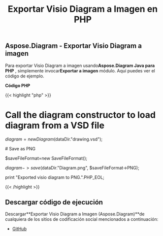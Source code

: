 ﻿---
title: Exportar Visio Diagram a Imagen en PHP
type: docs
weight: 30
url: /es/java/export-visio-diagram-to-image-in-php/
---
## **Aspose.Diagram - Exportar Visio Diagram a imagen**
 Para exportar Visio Diagram a imagen usando**Aspose.Diagram Java para PHP** , simplemente invocar**Exportar a imagen** módulo. Aquí puedes ver el código de ejemplo.

**Código PHP**

{{< highlight "php" >}}

 # Call the diagram constructor to load diagram from a VSD file

$diagram = new Diagram($dataDir."drawing.vsd");

\# Save as PNG

$saveFileFormat=new SaveFileFormat();

$diagram->save($dataDir."Diagram.png", $saveFileFormat->PNG);

print "Exported visio diagram to PNG.".PHP_EOL;

{{< /highlight >}}
## **Descargar código de ejecución**
 Descargar**Exportar Visio Diagram a Imagen (Aspose.Diagram)**de cualquiera de los sitios de codificación social mencionados a continuación:

- [GitHub](https://github.com/asposediagram/Aspose.Diagram-for-Java/blob/master/Plugins/Aspose_Diagram_Java_for_PHP/src/aspose/diagram/LoadingSavingandConverting/ExportToImage.php)
